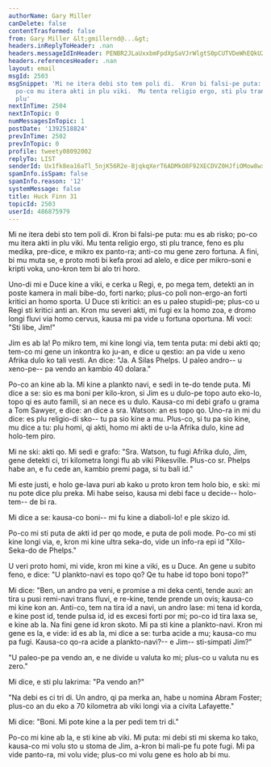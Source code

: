 ```yaml
---
authorName: Gary Miller
canDelete: false
contentTrasformed: false
from: Gary Miller &lt;gmillernd@...&gt;
headers.inReplyToHeader: .nan
headers.messageIdInHeader: PENBR2JLaUxxbmFpdXpSaVJrWlgtS0pCUTVDeWhEQkU2c2R0LWorXzJkQndVK3cwRzBpUUBtYWlsLmdtYWlsLmNvbT4=
headers.referencesHeader: .nan
layout: email
msgId: 2503
msgSnippet: 'Mi ne itera debi sto tem poli di.  Kron bi falsi-pe puta: mu es ab risko;
  po-co mu itera akti in plu viki.  Mu tenta religio ergo, sti plu trance, feno es
  plu'
nextInTime: 2504
nextInTopic: 0
numMessagesInTopic: 1
postDate: '1392518824'
prevInTime: 2502
prevInTopic: 0
profile: tweety08092002
replyTo: LIST
senderId: Ux1fk8ea16aTl_5njK56R2e-BjqkqXerT6ADMkO8F92XECDVZ0HJfiOMow8wxbZrT7eEwpppol8rvTIMDmr86wFMtfosWCWE
spamInfo.isSpam: false
spamInfo.reason: '12'
systemMessage: false
title: Huck Finn 31
topicId: 2503
userId: 486875979
---
```


Mi ne itera debi sto tem poli di.  Kron bi falsi-pe puta: mu es ab
risko; po-co mu itera akti in plu viki.  Mu tenta religio ergo, sti
plu trance, feno es plu medika, pre-dice, e mikro ex panto-ra; anti-co
mu gene zero fortuna.  A fini, bi mu muta se, e proto moti bi kefa
proxi ad alelo, e dice per mikro-soni e kripti voka, uno-kron tem bi
alo tri horo.

Uno-di mi e Duce kine a viki, e cerka u Regi, e, po mega tem, detekti
an in poste kamera in mali bibe-do, forti narko; plus-co poli
non-ergo-an forti kritici an homo sporta.  U Duce sti kritici: an es u
paleo stupidi-pe; plus-co u Regi sti kritici anti an.  Kron mu severi
akti, mi fugi ex la homo zoa, e dromo longi fluvi via homo cervus,
kausa mi pa vide u fortuna oportuna.  Mi voci:  "Sti libe, Jim!"

Jim es ab la!  Po mikro tem, mi kine longi via, tem tenta puta: mi
debi akti qo; tem-co mi gene un inkontra ko ju-an, e dice u qestio: an
pa vide u xeno Afrika dulo ko tali vesti.  An dice:  "Ja.  A Silas
Phelps.  U paleo andro-- u xeno-pe-- pa vendo an kambio 40 dolara."

Po-co an kine ab la.  Mi kine a plankto navi, e sedi in te-do tende
puta.  Mi dice a se: sio es ma boni per kilo-kron, si Jim es u dulo-pe
topo auto eko-lo, topo qi es auto famili, si an nece es u dulo.
Kausa-co mi debi grafo u grama a Tom Sawyer, e dice: an dice a sra.
Watson: an es topo qo.  Uno-ra in mi du dice: es plu religio-di sko--
tu pa sio kine a mu.  Plus-co, si tu pa sio kine, mu dice a tu: plu
homi, qi akti, homo mi akti de u-la Afrika dulo, kine ad holo-tem
piro.

Mi ne ski: akti qo.  Mi sedi e grafo:  "Sra. Watson, tu fugi Afrika
dulo, Jim, gene detekti ci, tri kilometra longi flu ab viki
Pikesville.  Plus-co sr. Phelps habe an, e fu cede an, kambio premi
paga, si tu bali id."

Mi este justi, e holo ge-lava puri ab kako u proto kron tem holo bio,
e ski: mi nu pote dice plu preka.  Mi habe seiso, kausa mi debi face u
decide-- holo-tem-- de bi ra.

Mi dice a se: kausa-co boni-- mi fu kine a diaboli-lo! e ple skizo id.

Po-co mi sti puta de akti id per qo mode, e puta de poli mode.  Po-co
mi sti kine longi via, e, kron mi kine ultra seka-do, vide un info-ra
epi id "Xilo-Seka-do de Phelps."

U veri proto homi, mi vide, kron mi kine a viki, es u Duce.  An gene u
subito feno, e dice:  "U plankto-navi es topo qo?  Qe tu habe id topo
boni topo?"

Mi dice:  "Ben, un andro pa veni, e promise a mi deka centi, tende
auxi: an tira u pusi remi-navi trans fluvi, e re-kine, tende prende un
ovis; kausa-co mi kine kon an.  Anti-co, tem na tira id a navi, un
andro lase: mi tena id korda, e kine post id, tende pulsa id, id es
excesi forti por mi; po-co id tira laxa se, e kine ab la.  Na fini
gene id kron skoto.  Mi pa sti kine a plankto-navi.  Kron mi gene es
la, e vide: id es ab la, mi dice a se: turba acide a mu; kausa-co mu
pa fugi.  Kausa-co qo-ra acide a plankto-navi?-- e Jim-- sti-simpati
Jim?"

"U paleo-pe pa vendo an, e ne divide u valuta ko mi; plus-co u valuta
nu es zero."

Mi dice, e sti plu lakrima:  "Pa vendo an?"

"Na debi es ci tri di.  Un andro, qi pa merka an, habe u nomina Abram
Foster; plus-co an du eko a 70 kilometra ab viki longi via a civita
Lafayette."

Mi dice:  "Boni.  Mi pote kine a la per pedi tem tri di."

Po-co mi kine ab la, e sti kine ab viki.  Mi puta: mi debi sti mi
skema ko tako, kausa-co mi volu sto u stoma de Jim, a-kron bi mali-pe
fu pote fugi. Mi pa vide panto-ra, mi volu vide; plus-co mi volu gene
es holo ab bi mu.

